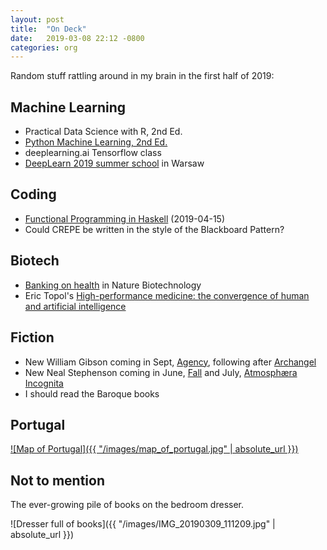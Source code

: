```yaml
---
layout: post
title:  "On Deck"
date:   2019-03-08 22:12 -0800
categories: org
---
```


Random stuff rattling around in my brain in the first half of 2019:

## Machine Learning

- Practical Data Science with R, 2nd Ed.
- [Python Machine Learning, 2nd Ed.][4]
- deeplearning.ai Tensorflow class
- [DeepLearn 2019 summer school][2] in Warsaw

## Coding

- [Functional Programming in Haskell][3] (2019-04-15)
- Could CREPE be written in the style of the Blackboard Pattern?

## Biotech

- [Banking on health][10] in Nature Biotechnology
- Eric Topol's [High-performance medicine: the convergence of human and artificial intelligence][11]

## Fiction

- New William Gibson coming in Sept, [Agency][7], following after [Archangel][6]
- New Neal Stephenson coming in June, [Fall][8] and July, [Atmosphæra Incognita][9]
- I should read the Baroque books

## Portugal

[![Map of Portugal]({{ "/images/map_of_portugal.jpg" | absolute_url }})](https://www.lonelyplanet.com/maps/europe/portugal/)

## Not to mention

The ever-growing pile of books on the bedroom dresser.

![Dresser full of books]({{ "/images/IMG_20190309_111209.jpg" | absolute_url }})




[2]: http://deeplearn2019.irdta.eu/
[3]: https://www.futurelearn.com/courses/functional-programming-haskell
[4]: https://github.com/rasbt/python-machine-learning-book-2nd-edition
[6]: https://boingboing.net/2017/10/03/dieselpunk-jackpot.html
[7]: https://www.amazon.com/Agency-William-Gibson/dp/110198693X/
[8]: https://www.amazon.com/Fall-Dodge-Hell-Neal-Stephenson/dp/006245871X/
[9]: https://www.amazon.com/Atmosphæra-Incognita-Neal-Stephenson/dp/1596069198/
[10]: https://www.nature.com/articles/s41587-019-0069-3
[11]: https://www.nature.com/articles/s41591-018-0300-7
